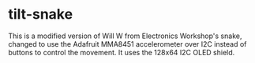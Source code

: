 # tilt-snake
This is a modified version of Will W from Electronics Workshop's snake, changed to use the Adafruit MMA8451 accelerometer over I2C instead of buttons to control the movement.
It uses the 128x64 I2C OLED shield.
